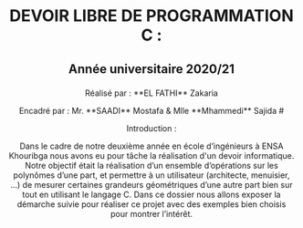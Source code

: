 # <p align=center>DEVOIR LIBRE DE PROGRAMMATION C :
## <p align=center>Année universitaire 2020/21</p>
 <p align=center>Réalisé par : **EL FATHI** Zakaria 
 <p align=center>Encadré par : Mr. **SAADI** Mostafa & Mlle **Mhammedi** Sajida
# <p align=center>Introduction :

 <p align=center>Dans le cadre de notre deuxième année en école d’ingénieurs à ENSA Khouribga nous avons eu pour tâche la réalisation d'un devoir informatique. Notre objectif était la réalisation d’un ensemble d’opérations sur les polynômes d’une part, et permettre à un utilisateur (architecte, menuisier, …) de mesurer certaines grandeurs géométriques d’une autre part bien sur tout en utilisant le langage C. Dans ce dossier nous allons exposer la démarche suivie pour réaliser ce projet avec des exemples bien choisis pour montrer l’intérêt.
